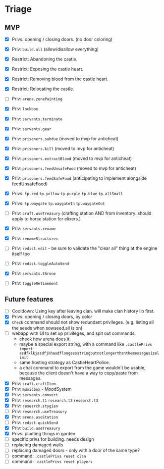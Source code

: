 # Triage

## MVP

- [x] Privs: opening / closing doors. (no door coloring)
- [x] Priv: `build.all` (allow/disallow everything)
- [x] Restrict: Abandoning the castle.
- [x] Restrict: Exposing the castle heart.
- [x] Restrict: Removing blood from the castle heart.
- [x] Restrict: Relocating the castle.
- [ ] Priv: `arena.zonePainting`
- [x] Priv: `lockbox`
- [x] Priv: `servants.terminate`
- [x] Priv: `servants.gear`
- [x] Priv: `prisoners.subdue` (moved to mvp for anticheat)
- [x] Priv: `prisoners.kill` (moved to mvp for anticheat)
- [x] Priv: `prisoners.extractBlood` (moved to mvp for anticheat)
- [x] Priv: `prisoners.feedUnsafeFood` (moved to mvp for anticheat)
- [x] Priv: `prisoners.feedSafeFood` (anticipating to implement alongside feedUnsafeFood)
- [x] Privs: `tp.red` `tp.yellow` `tp.purple` `tp.blue` `tp.allSmall`
- [x] Privs: `tp.waygate` `tp.waygateIn` `tp.waygateOut`
- [ ] Priv: `craft.useTreasury` (crafting station AND from inventory. should apply to horse station for elixers.)
- [x] Priv: `servants.rename`
- [x] Priv: `renameStructures`
- [ ] Priv: `redist.edit` - be sure to validate the "clear all" thing at the engine itself too
- [ ] Priv: `redist.toggleAutoSend`
- [x] Priv: `servants.throne`
- [ ] Priv: `toggleRefinement`


## Future features

- [ ] Cooldown: Using key after leaving clan. will make clan history lib first.
- [x] Privs: opening / closing doors, by color
- [x] `Check` command should not show redundant privileges. (e.g. listing all the seeds when sowseed.all is on)
- [ ] webapp with UI to set up privileges, and spit out commands.
  - check how arena does it.
  - maybe a special export string, with a command like `.castlePrivs import asdfklkjasdfjkhasdflongassstringbutnotlongerthanthemessagesizelimit`
  - same hosting strategy as CastleHeartPolice.
  - a chat command to export from the game wouldn't be usable, because the client doesn't have a way to copy/paste from messages.
- [x] Priv: `craft.craftItem`
- [x] Priv: `musicbox` - MoodSystem
- [x] Priv: `servants.convert`
- [x] Priv: `research.t1` `research.t2` `research.t3`
- [x] Priv: `research.stygian`
- [ ] Priv: `research.useTreasury`
- [x] Priv: `arena.useStation`
- [ ] Priv: `redist.quickSend`
- [x] Priv: `build.useTreasury`
- [x] Privs: planting things in garden
- [ ] specific privs for building. needs design
- [ ] replacing damaged walls
- [ ] replacing damaged doors - only with a door of the same type?
- [ ] command: `.castlePrivs reset clan`
- [ ] command: `.castlePrivs reset players`